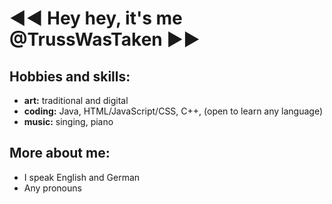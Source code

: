<h1> ◄◄ Hey hey, it's me @TrussWasTaken ►► <br/>

## Hobbies and skills: 
- **art:** traditional and digital
- **coding:** Java, HTML/JavaScript/CSS, C++, (open to learn any language)
- **music:** singing, piano

## More about me:
- I speak English and German
- Any pronouns
